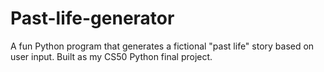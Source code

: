 # Past-life-generator
A fun Python program that generates a fictional "past life" story based on user input. Built as my CS50 Python final project.
